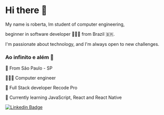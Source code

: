 
# Hi there 🖖

My name is roberta, Im student of computer engineering, 

beginner in software developer 👩🏻‍💻
from Brazil 🇧🇷.

I'm passionate about technology, and I'm always open to new challenges.

### Ao infinito e além 🚀

📌 From São Paulo - SP

👩🏻‍💻 Computer engineer

👾 Full Stack developer Recode Pro

🌱 Currently learning JavaScript, React and React Native

[![Linkedin Badge](https://img.shields.io/badge/-Roberta%20Assunção-FF1493?style=flat-square&logo=Linkedin&logoColor=white&link=https://www.linkedin.com/in/robertaassuncao/)](https://www.linkedin.com/in/robertaassuncao/)
